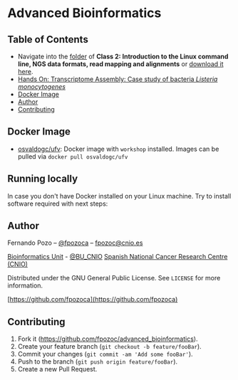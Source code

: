 # Advanced Bioinformatics

## Table of Contents

* Navigate into the [folder](#class-2) of **Class 2: Introduction to the Linux command line, NGS data formats, read mapping and alignments** or [download it here]().
* [Hands On: Transcriptome Assembly: Case study of bacteria *Listeria monocytogenes*]([#hands-on](https://github.com/fpozoc/advanced_bioinformatics/tree/master/handson#transcriptome-assembly-case-study-of-bacteria-listeria-monocytogenes))
* [Docker Image](#docker-image)
* [Author](#author)
* [Contributing](#contributing)

## Docker Image

* [osvaldogc/ufv](https://hub.docker.com/r/osvaldogc/ufv/): Docker image with `workshop` installed.
Images can be pulled via `docker pull osvaldogc/ufv` 

## Running locally

In case you don't have Docker installed on your Linux machine. Try to install software required with 
next steps:

## Author

Fernando Pozo – [@fpozoca](https://twitter.com/fpozoca) – fpozoc@cnio.es

[Bioinformatics Unit](https://bioinformatics.cnio.es/) - [@BU_CNIO](https://twitter.com/BU_CNIO)
[Spanish National Cancer Research Centre (CNIO)](https://www.cnio.es/)

Distributed under the GNU General Public License. See ``LICENSE`` for more information.

[https://github.com/fpozoca](https://github.com/fpozoca)

## Contributing

1. Fork it (<https://github.com/fpozoc/advanced_bioinformatics>).
2. Create your feature branch (`git checkout -b feature/fooBar`).
3. Commit your changes (`git commit -am 'Add some fooBar'`).
4. Push to the branch (`git push origin feature/fooBar`).
5. Create a new Pull Request.
